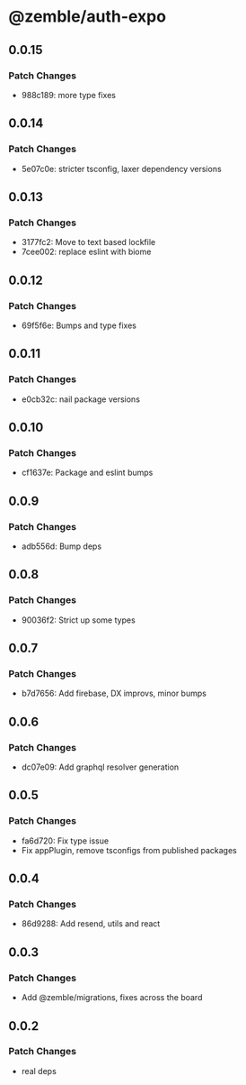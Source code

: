 # @zemble/auth-expo

## 0.0.15

### Patch Changes

- 988c189: more type fixes

## 0.0.14

### Patch Changes

- 5e07c0e: stricter tsconfig, laxer dependency versions

## 0.0.13

### Patch Changes

- 3177fc2: Move to text based lockfile
- 7cee002: replace eslint with biome

## 0.0.12

### Patch Changes

- 69f5f6e: Bumps and type fixes

## 0.0.11

### Patch Changes

- e0cb32c: nail package versions

## 0.0.10

### Patch Changes

- cf1637e: Package and eslint bumps

## 0.0.9

### Patch Changes

- adb556d: Bump deps

## 0.0.8

### Patch Changes

- 90036f2: Strict up some types

## 0.0.7

### Patch Changes

- b7d7656: Add firebase, DX improvs, minor bumps

## 0.0.6

### Patch Changes

- dc07e09: Add graphql resolver generation

## 0.0.5

### Patch Changes

- fa6d720: Fix type issue
- Fix appPlugin, remove tsconfigs from published packages

## 0.0.4

### Patch Changes

- 86d9288: Add resend, utils and react

## 0.0.3

### Patch Changes

- Add @zemble/migrations, fixes across the board

## 0.0.2

### Patch Changes

- real deps

